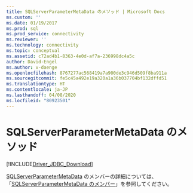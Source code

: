 ```yaml
---
title: SQLServerParameterMetaData のメソッド | Microsoft Docs
ms.custom: ''
ms.date: 01/19/2017
ms.prod: sql
ms.prod_service: connectivity
ms.reviewer: ''
ms.technology: connectivity
ms.topic: conceptual
ms.assetid: c72ad4b1-8363-4e0d-af7a-236998dc4a5c
author: David-Engel
ms.author: v-daenge
ms.openlocfilehash: 8767277ac568419a7a900de3c946d509f8ba911a
ms.sourcegitcommit: fe5c45a492e19a320a1a36b037704bf132dffd51
ms.translationtype: HT
ms.contentlocale: ja-JP
ms.lasthandoff: 04/08/2020
ms.locfileid: "80923501"
---
```

# <a name="sqlserverparametermetadata-methods"></a>SQLServerParameterMetaData のメソッド
[!INCLUDE[Driver_JDBC_Download](../../../includes/driver_jdbc_download.md)]

  [SQLServerParameterMetaData](../../../connect/jdbc/reference/sqlserverparametermetadata-class.md) のメンバーの詳細については、「[SQLServerParameterMetaData のメンバー](../../../connect/jdbc/reference/sqlserverparametermetadata-members.md)」を参照してください。  
  
  
